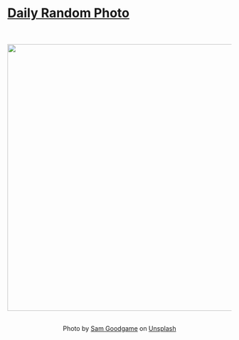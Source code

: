 # [Daily Random Photo](https://www.dailyrandomphoto.com/)

<div align="center">
  <br>
  <br>
  <a href="https://www.dailyrandomphoto.com/p/2025/2025-08-17/"><img src="https://images.unsplash.com/photo-1754620731794-f16ab70963ec?crop=entropy&cs=tinysrgb&fit=max&fm=jpg&ixid=M3w3NzUwOHwwfDF8cmFuZG9tfHx8fHx8fHx8MTc1NTM5MjA0Nnw&ixlib=rb-4.1.0&q=80&w=1080" width="600px"></a>
  <br>
  <br>
  <p class="has-text-grey">Photo by <a href="https://unsplash.com/@sgoodgame?utm_source=Daily%20Random%20Photo&amp;utm_medium=referral" target="_blank" rel="noopener noreferrer">Sam Goodgame</a> on <a href="https://unsplash.com/photos/stars-shine-over-mountains-and-water-at-night-GBU2L01Yx-M?utm_source=Daily%20Random%20Photo&amp;utm_medium=referral" target="_blank" rel="noopener noreferrer">Unsplash</a></p>
</div>
